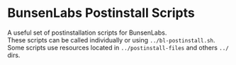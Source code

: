 # BunsenLabs Postinstall Scripts
A useful set of postinstallation scripts for BunsenLabs.  
These scripts can be called individually or using `../bl-postinstall.sh`.  
Some scripts use resources located in `../postinstall-files` and others `../` dirs.
